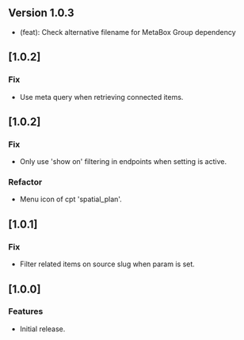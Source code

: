## Version 1.0.3

- (feat): Check alternative filename for MetaBox Group dependency

## [1.0.2]

### Fix

-   Use meta query when retrieving connected items.

## [1.0.2]

### Fix

-   Only use 'show on' filtering in endpoints when setting is active.

### Refactor

-   Menu icon of cpt 'spatial_plan'.

## [1.0.1]

### Fix

-   Filter related items on source slug when param is set.

## [1.0.0]

### Features

-   Initial release.
